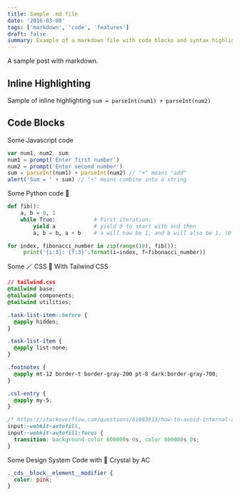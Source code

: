 ```yaml
---
title: Sample .md file
date: '2016-03-08'
tags: ['markdown', 'code', 'features']
draft: false
summary: Example of a markdown file with code blocks and syntax highlighting
---
```


A sample post with markdown.

## Inline Highlighting

Sample of inline highlighting `sum = parseInt(num1) + parseInt(num2)`

## Code Blocks

Some Javascript code

```javascript
var num1, num2, sum
num1 = prompt('Enter first number')
num2 = prompt('Enter second number')
sum = parseInt(num1) + parseInt(num2) // "+" means "add"
alert('Sum = ' + sum) // "+" means combine into a string
```

Some Python code 🐍

```python
def fib():
    a, b = 0, 1
    while True:            # First iteration:
        yield a            # yield 0 to start with and then
        a, b = b, a + b    # a will now be 1, and b will also be 1, (0 + 1)

for index, fibonacci_number in zip(range(10), fib()):
     print('{i:3}: {f:3}'.format(i=index, f=fibonacci_number))
```

Some 🪄 CSS 🎨 With Tailwind CSS

```css
// tailwind.css
@tailwind base;
@tailwind components;
@tailwind utilities;

.task-list-item::before {
  @apply hidden;
}

.task-list-item {
  @apply list-none;
}

.footnotes {
  @apply mt-12 border-t border-gray-200 pt-8 dark:border-gray-700;
}

.csl-entry {
  @apply my-5;
}

/* https://stackoverflow.com/questions/61083813/how-to-avoid-internal-autofill-selected-style-to-be-applied */
input:-webkit-autofill,
input:-webkit-autofill:focus {
  transition: background-color 600000s 0s, color 600000s 0s;
}
```

Some Design System Code with 💎 Crystal by AC

```css
._cds__block__element__modifier {
  color: pink;
}
```
